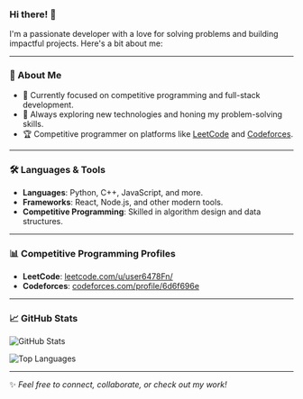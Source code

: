 ### Hi there! 👋

I'm a passionate developer with a love for solving problems and building impactful projects. Here's a bit about me:

---

### 🚀 About Me

- 🔭 Currently focused on competitive programming and full-stack development.
- 🌱 Always exploring new technologies and honing my problem-solving skills.
- 🏆 Competitive programmer on platforms like [LeetCode](https://leetcode.com/u/user6478Fn/) and [Codeforces](https://codeforces.com/profile/6d6f696e).
  
---

### 🛠️ Languages & Tools

- **Languages**: Python, C++, JavaScript, and more.
- **Frameworks**: React, Node.js, and other modern tools.
- **Competitive Programming**: Skilled in algorithm design and data structures.

---

### 📊 Competitive Programming Profiles

- **LeetCode**: [leetcode.com/u/user6478Fn/](https://leetcode.com/u/user6478Fn/)
- **Codeforces**: [codeforces.com/profile/6d6f696e](https://codeforces.com/profile/6d6f696e)

---

### 📈 GitHub Stats

![GitHub Stats](https://github-readme-stats.vercel.app/api?username=0x0pharaoh&show_icons=true&theme=radical)

![Top Languages](https://github-readme-stats.vercel.app/api/top-langs/?username=0x0pharaoh&layout=compact&theme=radical)

---

✨ *Feel free to connect, collaborate, or check out my work!*
